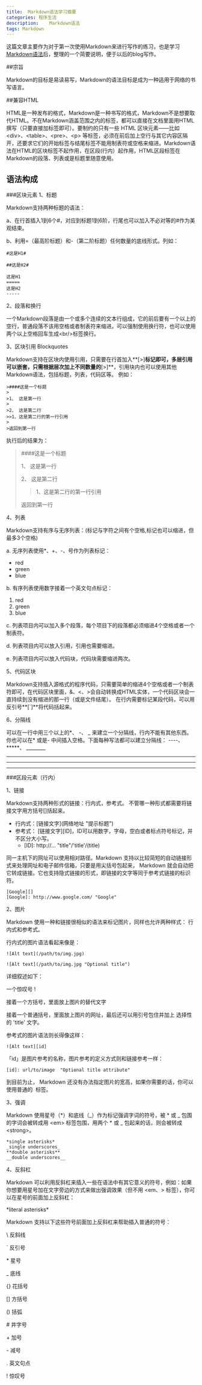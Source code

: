 ```yaml
---
title:	Markdown语法学习摘要
categories: 程序生活
description:	Markdown语法
tags: Markdown
---
```


这篇文章主要作为对于第一次使用Markdown来进行写作的练习，也是学习[Markdown语法](http://wowubuntu.com/markdown/)后，整理的一个简要说明，便于以后的blog写作。

##宗旨

Markdown的目标是易读易写，Markdown的语法目标是成为一种适用于网络的书写语言。

<!-- more -->

##兼容HTML

HTML是一种发布的格式，Markdown是一种书写的格式，Markdown不是想要取代HTML。不在Markdown涵盖范围之内的标签，都可以直接在文档里面用HTML撰写（只要直接加标签即可）。要制约的只有一些 HTML 区块元素――比如 <div\>、<table\>、<pre\>、<p\> 等标签，必须在前后加上空行与其它内容区隔开，还要求它们的开始标签与结尾标签不能用制表符或空格来缩进。Markdown语法在HTML的区块标签不起作用，在区段(行内）起作用，HTML区段标签在Markdown的段落、列表或是标题里随意使用。

## 语法构成
###区块元素
1、标题

Markdown支持两种标题的语法：

  a、在行首插入1到6个#，对应到标题1到6阶，行尾也可以加入不必对等的#作为美观结束。

  b、利用=（最高阶标题）和-（第二阶标题）任何数量的底线形式。列如：
	
	#这是H1#

	##这是H2#
	
	这是H1
	=====
	这是H2
	-----


2、段落和换行

一个Markdown段落是由一个或多个连续的文本行组成，它的前后要有一个以上的空行，普通段落不该用空格或者制表符来缩进。可以强制使用换行符，也可以使用两个以上空格回车生成<br/\>标签换行。

3、区块引用 Blockquotes

Markdown支持在区块内使用引用，只需要在行首加入**[>]**标记即可，多层引用可以嵌套，只需根据层次加上不同数量的**[>]**，引用块内也可以使用其他Markdown语法，包括标题，列表，代码区等。 例如：
	
	>####这是一个标题
	>
	>1、 这是第一行
	>
	>2、 这是第二行
	>>1、这是第二行的第一行引用
	>
	>返回到第一行
执行后的结果为：

>####这是一个标题
>
>1、 这是第一行
>
>2、 这是第二行
>>1、这是第二行的第一行引用
>
>返回到第一行

4、列表

Markdown支持有序与无序列表：(标记与字符之间有个空格,标记也可以缩进，但最多3个空格)

 a. 无序列表使用*、+、-、号作为列表标记：

  * red
  * green
  * blue

 b. 有序列表使用数字接着一个英文句点标记：

  1. red
  2. green
  3. blue

 c. 列表项目内可以加入多个段落，每个项目下的段落都必须缩进4个空格或者一个制表符。

 d. 列表项目内可以放入引用，引用也需要缩进。

 e. 列表项目内可以放入代码块，代码块需要缩进两次。

5、代码区块

Markdown支持插入源格式的程序代码，只需要简单的缩进4个空格或者一个制表符即可，在代码区块里面，&、<、>会自动转换成HTML实体，一个代码区块会一直持续到没有缩进的那一行（或是文件结尾）。
在行内需要标记某段代码，可以用反引号**[`]**将代码括起来。

6、分隔线

可以在一行中用三个以上的\*、 -、 _ 来建立一个分隔线，行内不能有其他东西。你也可以在\* 或是- 中间插入空格。下面每种写法都可以建立分隔线：
	----、 *****、 ________

-----
*****
_______



###区段元素（行内）


1、链接

Markdown支持两种形式的链接：行内式，参考式。 不管哪一种形式都需要将链接文字用方括号[]括起来。

* 行内式：\[链接文字](网络地址 "提示标题")
* 参考式： \[链接文字][ID]，ID可以用数字，字母，空白或者标点符号标记，并不区分大小写。
   * [ID]: http://... "title"/'title'/(title)

同一主机下的网址可以使用相对路径。Markdown 支持以比较简短的自动链接形式来处理网址和电子邮件信箱，只要是用尖括号包起来， Markdown 就会自动把它转成链接。它也支持隐式链接的形式，即链接的文字等同于参考式链接的标识符。

	[Google][]
	[Google]: http://www.google.com/ "Google"

2、图片

Markdown 使用一种和链接很相似的语法来标记图片，同样也允许两种样式： 行内式和参考式。

行内式的图片语法看起来像是：

	![Alt text](/path/to/img.jpg)

	![Alt text](/path/to/img.jpg "Optional title")
详细叙述如下：

一个惊叹号 !

接着一个方括号，里面放上图片的替代文字

接着一个普通括号，里面放上图片的网址，最后还可以用引号包住并加上 选择性的 'title' 文字。

参考式的图片语法则长得像这样：

	![Alt text][id]
「id」是图片参考的名称，图片参考的定义方式则和链接参考一样：

	[id]: url/to/image  "Optional title attribute"

到目前为止， Markdown 还没有办法指定图片的宽高，如果你需要的话，你可以使用普通的 <img> 标签。

3、强调

Markdown 使用星号（*）和底线（_）作为标记强调字词的符号，被 \* 或 \_ 包围的字词会被转成用 <em\> 标签包围，用两个 \* 或 \_ 包起来的话，则会被转成 <strong\>。

	*single asterisks*
	_single underscores_
	**double asterisks**
	__double underscores__

4、反斜杠

Markdown 可以利用反斜杠来插入一些在语法中有其它意义的符号，例如：如果你想要用星号加在文字旁边的方式来做出强调效果（但不用 <em、\> 标签），你可以在星号的前面加上反斜杠：

\*literal asterisks\*

Markdown 支持以下这些符号前面加上反斜杠来帮助插入普通的符号：

\   反斜线

`   反引号

\*   星号

_   底线

{}  花括号

[]  方括号

()  括弧

\#   井字号

\+   加号

\-   减号
  
.   英文句点

!   惊叹号

[SevenVoid]:	http://sevenvoid.com  "SevenVoid"







